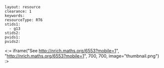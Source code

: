 ````
layout: resource
clearance: 1
keywords:
resourceType: RT6
stids1: 
  - g13
stids2:
pvids1:
pvids2:

````

<:= iframe("See http://nrich.maths.org/6553?mobile=1", "http://nrich.maths.org/6553?mobile=1", 700, 700, image="thumbnail.png") :>